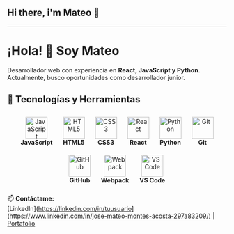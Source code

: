 ## Hi there, i'm Mateo 👋

<hr>

# ¡Hola! 👋 Soy Mateo  
Desarrollador web con experiencia en **React, JavaScript y Python**.  
Actualmente, busco oportunidades como desarrollador junior.  

## 🚀 Tecnologías y Herramientas  
<div align="center">  
  <div style="display: inline-block; margin: 10px; text-align: center;">
    <img src="https://cdn.jsdelivr.net/gh/devicons/devicon/icons/javascript/javascript-original.svg" title="JavaScript" width="50" height="50"/><br/>
    <strong>JavaScript</strong>
  </div>
  <div style="display: inline-block; margin: 10px; text-align: center;">
    <img src="https://cdn.jsdelivr.net/gh/devicons/devicon/icons/html5/html5-original.svg" title="HTML5" width="50" height="50"/><br/>
    <strong>HTML5</strong>
  </div>
  <div style="display: inline-block; margin: 10px; text-align: center;">
    <img src="https://cdn.jsdelivr.net/gh/devicons/devicon/icons/css3/css3-original.svg" title="CSS3" width="50" height="50"/><br/>
    <strong>CSS3</strong>
  </div>
  <div style="display: inline-block; margin: 10px; text-align: center;">
    <img src="https://cdn.jsdelivr.net/gh/devicons/devicon/icons/react/react-original.svg" title="React" width="50" height="50"/><br/>
    <strong>React</strong>
  </div>
  <div style="display: inline-block; margin: 10px; text-align: center;">
    <img src="https://cdn.jsdelivr.net/gh/devicons/devicon/icons/python/python-original.svg" title="Python" width="50" height="50"/><br/>
    <strong>Python</strong>
  </div>
  <div style="display: inline-block; margin: 10px; text-align: center;">
    <img src="https://cdn.jsdelivr.net/gh/devicons/devicon/icons/git/git-original.svg" title="Git" width="50" height="50"/><br/>
    <strong>Git</strong>
  </div>
  <div style="display: inline-block; margin: 10px; text-align: center;">
    <img src="https://cdn.jsdelivr.net/gh/devicons/devicon/icons/github/github-original.svg" title="GitHub" width="50" height="50"/><br/>
    <strong>GitHub</strong>
  </div>
  <div style="display: inline-block; margin: 10px; text-align: center;">
    <img src="https://cdn.jsdelivr.net/gh/devicons/devicon/icons/webpack/webpack-original.svg" title="Webpack" width="50" height="50"/><br/>
    <strong>Webpack</strong>
  </div>
  <div style="display: inline-block; margin: 10px; text-align: center;">
    <img src="https://cdn.jsdelivr.net/gh/devicons/devicon/icons/vscode/vscode-original.svg" title="VS Code" width="50" height="50"/><br/>
    <strong>VS Code</strong>
  </div>
</div>


📫 **Contáctame:**  
[LinkedIn](https://linkedin.com/in/tuusuario](https://www.linkedin.com/in/jose-mateo-montes-acosta-297a83209/) | [Portafolio](https://mateobot496.github.io/admin-dashboard/) 
